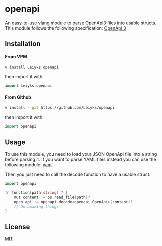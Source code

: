 # openapi
An easy-to-use vlang module to parse OpenApi3 files into usable structs.
This module follows the following specification: [OpenApi 3](https://swagger.io/specification/)

## Installation

#### From VPM

```sh
v install Leiyks.openapi
```

then import it with:

```go
import Leiyks.openapi
```

#### From Github

```sh
v install --git https://github.com/Leiyks/openapi
```

then import it with:

```go
import openapi
```

## Usage

To use this module, you need to load your JSON OpenApi file into a string before parsing it.
If you want to parse YAML files instead you can use the following module: [yaml](https://github.com/jdonnerstag/vlang-yaml)

Then you just need to call the decode function to have a usable struct:

```go
import openapi

fn function(path string) ? {
    mut content := os.read_file(path)?
    open_api := openapi.decode<openapi.OpenApi>(content)?
    // Do amazing things
}
```

## License

[MIT](https://choosealicense.com/licenses/mit/)
